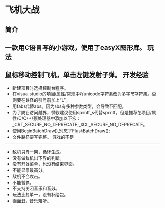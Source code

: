 # 飞机大战
简介
----
一款用C语言写的小游戏，使用了easyX图形库。
玩法
----
鼠标移动控制飞机，单击左键发射子弹。
开发经验
----
* 新建项目时选择控制台程序。
* 在visual studio的项目/属性/常规中将unicode字符集改为多字节字符集。否则要在路径的引号前加上“L”。
* 用fabs代替abs。因为abs有多种参数类型，会导致不匹配。
* 为了防止访问越界，微软建议使用sprintf_s代替sprintf。但是推荐在项目/属性/C/C++/预处理器中添加以下宏：_CRT_SECURE_NO_DEPRECATE;_SCL_SECURE_NO_DEPRECATE。
* 使用BeginBatchDraw(),别忘了FlushBatchDraw();
* 文件路径要写完整。
游戏的不足
----
* 敌机只有一架，循环生成。
* 没有做敌机出下界的判断。
* 没有开始菜单，也没有结束界面。
* 不能显示最高分。
* 敌机不会攻击。
* 不能暂停。
* 不支持关闭音乐和音效。
* 玩法比较单一，没有补给包。
* 画面丑，音乐难听。

